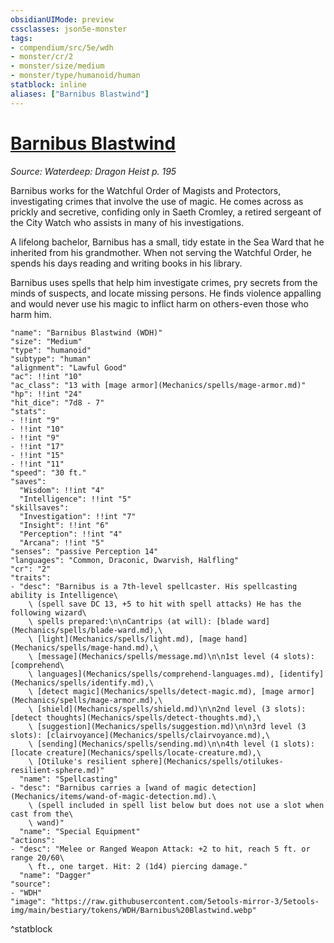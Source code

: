 ```yaml
---
obsidianUIMode: preview
cssclasses: json5e-monster
tags:
- compendium/src/5e/wdh
- monster/cr/2
- monster/size/medium
- monster/type/humanoid/human
statblock: inline
aliases: ["Barnibus Blastwind"]
---
```

# [Barnibus Blastwind](Mechanics\bestiary\npc/barnibus-blastwind-wdh.md)
*Source: Waterdeep: Dragon Heist p. 195*  

Barnibus works for the Watchful Order of Magists and Protectors, investigating crimes that involve the use of magic. He comes across as prickly and secretive, confiding only in Saeth Cromley, a retired sergeant of the City Watch who assists in many of his investigations.

A lifelong bachelor, Barnibus has a small, tidy estate in the Sea Ward that he inherited from his grandmother. When not serving the Watchful Order, he spends his days reading and writing books in his library.

Barnibus uses spells that help him investigate crimes, pry secrets from the minds of suspects, and locate missing persons. He finds violence appalling and would never use his magic to inflict harm on others-even those who harm him.

```statblock
"name": "Barnibus Blastwind (WDH)"
"size": "Medium"
"type": "humanoid"
"subtype": "human"
"alignment": "Lawful Good"
"ac": !!int "10"
"ac_class": "13 with [mage armor](Mechanics/spells/mage-armor.md)"
"hp": !!int "24"
"hit_dice": "7d8 - 7"
"stats":
- !!int "9"
- !!int "10"
- !!int "9"
- !!int "17"
- !!int "15"
- !!int "11"
"speed": "30 ft."
"saves":
  "Wisdom": !!int "4"
  "Intelligence": !!int "5"
"skillsaves":
  "Investigation": !!int "7"
  "Insight": !!int "6"
  "Perception": !!int "4"
  "Arcana": !!int "5"
"senses": "passive Perception 14"
"languages": "Common, Draconic, Dwarvish, Halfling"
"cr": "2"
"traits":
- "desc": "Barnibus is a 7th-level spellcaster. His spellcasting ability is Intelligence\
    \ (spell save DC 13, +5 to hit with spell attacks) He has the following wizard\
    \ spells prepared:\n\nCantrips (at will): [blade ward](Mechanics/spells/blade-ward.md),\
    \ [light](Mechanics/spells/light.md), [mage hand](Mechanics/spells/mage-hand.md),\
    \ [message](Mechanics/spells/message.md)\n\n1st level (4 slots): [comprehend\
    \ languages](Mechanics/spells/comprehend-languages.md), [identify](Mechanics/spells/identify.md),\
    \ [detect magic](Mechanics/spells/detect-magic.md), [mage armor](Mechanics/spells/mage-armor.md),\
    \ [shield](Mechanics/spells/shield.md)\n\n2nd level (3 slots): [detect thoughts](Mechanics/spells/detect-thoughts.md),\
    \ [suggestion](Mechanics/spells/suggestion.md)\n\n3rd level (3 slots): [clairvoyance](Mechanics/spells/clairvoyance.md),\
    \ [sending](Mechanics/spells/sending.md)\n\n4th level (1 slots): [locate creature](Mechanics/spells/locate-creature.md),\
    \ [Otiluke's resilient sphere](Mechanics/spells/otilukes-resilient-sphere.md)"
  "name": "Spellcasting"
- "desc": "Barnibus carries a [wand of magic detection](Mechanics/items/wand-of-magic-detection.md).\
    \ (spell included in spell list below but does not use a slot when cast from the\
    \ wand)"
  "name": "Special Equipment"
"actions":
- "desc": "Melee or Ranged Weapon Attack: +2 to hit, reach 5 ft. or range 20/60\
    \ ft., one target. Hit: 2 (1d4) piercing damage."
  "name": "Dagger"
"source":
- "WDH"
"image": "https://raw.githubusercontent.com/5etools-mirror-3/5etools-img/main/bestiary/tokens/WDH/Barnibus%20Blastwind.webp"
```
^statblock
